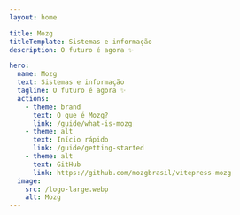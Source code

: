```yaml
---
layout: home

title: Mozg
titleTemplate: Sistemas e informação
description: O futuro é agora ✨

hero:
  name: Mozg
  text: Sistemas e informação
  tagline: O futuro é agora ✨
  actions:
    - theme: brand
      text: O que é Mozg?
      link: /guide/what-is-mozg
    - theme: alt
      text: Início rápido
      link: /guide/getting-started
    - theme: alt
      text: GitHub
      link: https://github.com/mozgbrasil/vitepress-mozg
  image:
    src: /logo-large.webp
    alt: Mozg
---
```


<style>
  :root {
    --vp-home-hero-name-color: transparent;
    --vp-home-hero-name-background: -webkit-linear-gradient(
      120deg,
      #bd34fe 30%,
      #41d1ff
    );

    --vp-home-hero-image-background-image: linear-gradient(
      -45deg,
      #bd34fe 50%,
      #47caff 50%
    );
    --vp-home-hero-image-filter: blur(44px);
  }

  @media (min-width: 640px) {
    :root {
      --vp-home-hero-image-filter: blur(56px);
    }
  }

  @media (min-width: 960px) {
    :root {
      --vp-home-hero-image-filter: blur(68px);
    }
  }
</style>

<!-- Google Tag Manager (noscript) -->

<noscript>
  <iframe
    src="https://www.googletagmanager.com/ns.html?id=GTM-PNT4KQ"
    height="0"
    width="0"
    style="display: none; visibility: hidden"></iframe>
</noscript>

<!-- End Google Tag Manager (noscript) -->

<!-- Mozg Resources -->

<style>
  /*  Fix: "flash of unstyled content" (FOUC). */
  [class^='mozg-'] {
    visibility: hidden;
  }

  [class^='mozg-']:defined {
    visibility: visible;
  }
</style>

<!-- mozg-components -->

<!-- <mozg-embers></mozg-embers> -->

<mozg-confetti></mozg-confetti>
<mozg-animate></mozg-animate>

<!-- <mozg-web-gl-mouse-controlled-snow></mozg-web-gl-mouse-controlled-snow> -->

<!-- Social Links -->

<style>
  i {
    cursor: pointer;
    font-size: 4rem; /* Ajuste o tamanho do ícone conforme necessário */
    margin: 10px;
    transition: transform 0.3s ease, box-shadow 0.3s ease;
    display: inline-block; /* Adiciona display: inline-block */
  }

  i:hover {
    transform: scale(1.2);
    box-shadow: 0 0 20px 5px rgba(0, 255, 255, 0.7),
      0 0 40px 10px rgba(0, 255, 255, 0.6), 0 0 60px 15px rgba(0, 255, 255, 0.5);
  }

  /* Animação de brilho */
  @keyframes glowPulse {
    0% {
      box-shadow: 0 0 10px 5px rgba(0, 255, 255, 0.5),
        0 0 20px 10px rgba(0, 255, 255, 0.3),
        0 0 30px 15px rgba(0, 255, 255, 0.2);
    }
    50% {
      box-shadow: 0 0 20px 10px rgba(0, 255, 255, 1),
        0 0 40px 15px rgba(0, 255, 255, 0.8),
        0 0 60px 20px rgba(0, 255, 255, 0.6);
    }
    100% {
      box-shadow: 0 0 10px 5px rgba(0, 255, 255, 0.5),
        0 0 20px 10px rgba(0, 255, 255, 0.3),
        0 0 30px 15px rgba(0, 255, 255, 0.2);
    }
  }

  i:hover {
    transform: scale(1.2);
    animation: glowPulse 1.5s infinite alternate;
  }

  .icons-container {
    display: flex;
    flex-wrap: wrap;
    justify-content: center;
    align-items: center;
    width: 100%;
    height: 100%;
    padding: 20px;
    box-sizing: border-box;
  }

  .icons-container i {
    margin-bottom: 20px;
    flex-basis: calc(25% - 20px); /* Ajusta o tamanho base dos ícones */
    flex-grow: 1; /* Permite que os ícones cresçam para preencher o espaço disponível */
  }
</style>

<mozg-inner-glow-card-animation>

<div class="icons-container">
  <!-- https://fontawesome.com/icons -->
  <a
    href="https://wa.me/5511977072339?text=%7B%22nome%22%3A%20%22Jo%C3%A3o%22%2C%20%22mensagem%22%3A%20%22Gostaria%20de%20saber%20mais%20sobre%20os%20seus%20servi%C3%A7os.%22%7D"
    target="_blank">
    <i class="fa-brands fa-whatsapp fa-2xl"></i>
  </a>
  <a href="https://github.com/mozgbrasil" target="_blank">
    <i class="fa-brands fa-github fa-2xl"></i>
  </a>
  <a href="https://www.linkedin.com/in/mozgbrasil/" target="_blank">
    <i class="fa-brands fa-linkedin fa-2xl"></i>
  </a>
  <a href="https://web.facebook.com/mozgbrasil/" target="_blank">
    <i class="fa-brands fa-facebook fa-2xl"></i>
  </a>
  <a href="https://www.instagram.com/mozgbrasil" target="_blank">
    <i class="fa-brands fa-instagram fa-2xl"></i>
  </a>
  <a href="https://www.youtube.com/@mozgbrasil" target="_blank">
    <i class="fa-brands fa-youtube fa-2xl"></i>
  </a>
  <a href="https://x.com/mozgbrasil" target="_blank">
    <i class="fa-brands fa-twitter fa-2xl"></i>
  </a>
  <a href="https://mozgbrasil.wordpress.com/" target="_blank">
    <i class="fa-brands fa-wordpress fa-2xl"></i>
  </a>
  <a href="https://www.npmjs.com/~mozg" target="_blank">
    <i class="fa-brands fa-npm fa-2xl"></i>
  </a>
  <a href="https://gitlab.com/mozgbrasil" target="_blank">
    <i class="fa-brands fa-gitlab fa-2xl"></i>
  </a>
  <a href="https://mozg.com.br/sitemap.xml" target="_blank">
    <i class="fa-solid fa-sitemap fa-2xl"></i>
  </a>
</div>
</mozg-inner-glow-card-animation>

<script>
  function init() {
    console.log('init')

  
  }

  console.log({ readyState: document.readyState })

  if (document.readyState === 'complete') {
    init()
  } else {
    window.addEventListener('load', init, false)
  }
</script>

<!-- Social Links -->

<style>
  mozg-google-sign-in {
    display: flex;
    flex-wrap: wrap;
    justify-content: center;
    align-items: center;
    width: 100%;
    height: 100%;
    padding: 20px;
    box-sizing: border-box;
  }
</style>

<mozg-google-sign-in></mozg-google-sign-in>

<script setup>
  import { onMounted } from 'vue'

  onMounted(() => {
    console.log(window)
  })
</script>
